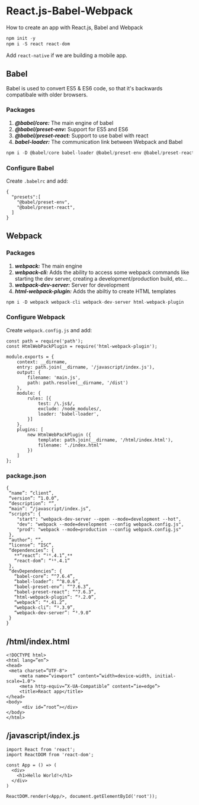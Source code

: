 # React.js-Babel-Webpack
How to create an app with React.js, Babel and Webpack

```C
npm init -y
npm i -S react react-dom
```

Add ```react-native``` if we are building a mobile app.

## Babel
Babel is used to convert ES5 & ES6 code, so that it's backwards compatibale with older browsers.

### Packages
1. ***@babel/core:*** The main engine of babel
2. ***@babel/preset-env:*** Support for ES5 and ES6
3. ***@babel/preset-react:*** Support to use babel with react
4. ***babel-loader:*** The communication link between Webpack and Babel
```C
npm i -D @babel/core babel-loader @babel/preset-env @babel/preset-react
```

### Configure Babel
Create ```.babelrc``` and add:
```
{
  "presets":[
    "@babel/preset-env", 
    "@babel/preset-react",
  ]
}
```


## Webpack

### Packages
1. ***webpack:*** The main engine
2. ***webpack-cli:*** Adds the ability to access some webpack commands like starting the dev server, creating a development/production build, etc...
3. ***webpack-dev-server:*** Server for development
4. ***html-webpack-plugin:*** Adds the abiltiy to create HTML templates
```C
npm i -D webpack webpack-cli webpack-dev-server html-webpack-plugin
```

### Configure Webpack
Create ```webpack.config.js``` and add:
```
const path = require('path');
const HtmlWebPackPlugin = require('html-webpack-plugin');

module.exports = {
    context: __dirname,
    entry: path.join(__dirname, '/javascript/index.js'),
    output: {
        filename: 'main.js',
        path: path.resolve(__dirname, '/dist')
    },
    module: {
        rules: [{
            test: /\.js$/,
            exclude: /node_modules/,
            loader: 'babel-loader',
        }]
    },
    plugins: [
        new HtmlWebPackPlugin ({
            template: path.join(__dirname, '/html/index.html'),
            filename: "./index.html"
        })
    ]
};
```


### package.json
```
{
 “name”: “client”,
 “version”: “1.0.0”,
 “description”: “”,
 “main”: “/javascript/index.js”,
 “scripts”: {
    "start": "webpack-dev-server --open --mode=development --hot",
    "dev": "webpack --mode=development --config webpack.config.js",
    "prod": "webpack --mode=production --config webpack.config.js"
 },
 “author”: “”,
 “license”: “ISC”,
 “dependencies”: {
   **“react”: “¹⁶.4.1”,**
   “react-dom”: “¹⁶.4.1”
 },
 “devDependencies”: {
   “babel-core”: “^7.6.4”,
   “babel-loader”: “^8.0.6”,
   “babel-preset-env”: “^7.6.3”,
   “babel-preset-react”: “^7.6.3”,
   “html-webpack-plugin”: “³.2.0”,
   “webpack”: “⁴.41.2”,
   “webpack-cli”: “³.3.9”,
   “webpack-dev-server”: “³.9.0”
 }
}
```


## /html/index.html
```
<!DOCTYPE html>
<html lang=”en”>
<head>
 <meta charset=”UTF-8">
     <meta name=”viewport” content=”width=device-width, initial-scale=1.0">
     <meta http-equiv=”X-UA-Compatible” content=”ie=edge”>
     <title>React app</title>
</head>
<body>
      <div id=”root”></div>
</body>
</html>
```

## /javascript/index.js
```
import React from 'react';
import ReactDOM from 'react-dom';

const App = () => (
  <div>
    <h1>Hello World!</h1>
  </div>
)

ReactDOM.render(<App/>, document.getElementById('root'));
```

